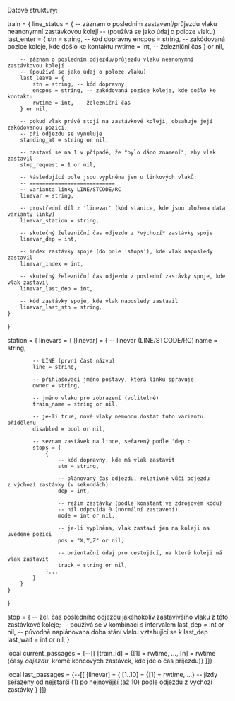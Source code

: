 Datové struktury:

train = {
    line_status = {
        -- záznam o posledním zastavení/průjezdu vlaku neanonymní zastávkovou kolejí
        -- (používá se jako údaj o poloze vlaku)
        last_enter = {
            stn = string, -- kód dopravny
            encpos = string, -- zakódovaná pozice koleje, kde došlo ke kontaktu
            rwtime = int, -- železniční čas
        } or nil,

        -- záznam o posledním odjezdu/průjezdu vlaku neanonymní zastávkovou kolejí
        -- (používá se jako údaj o poloze vlaku)
        last_leave = {
            stn = string, -- kód dopravny
            encpos = string, -- zakódovaná pozice koleje, kde došlo ke kontaktu
            rwtime = int, -- železniční čas
        } or nil,

        -- pokud vlak právě stojí na zastávkové koleji, obsahuje její zakódovanou pozici;
        -- při odjezdu se vynuluje
        standing_at = string or nil,

        -- nastaví se na 1 v případě, že "bylo dáno znamení", aby vlak zastavil
        stop_request = 1 or nil,

        -- Následující pole jsou vyplněna jen u linkových vlaků:
        -- ===========================
        -- varianta linky LINE/STCODE/RC
        linevar = string,

        -- prostřední díl z 'linevar' (kód stanice, kde jsou uložena data varianty linky)
        linevar_station = string,

        -- skutečný železniční čas odjezdu z *výchozí* zastávky spoje
        linevar_dep = int,

        -- index zastávky spoje (do pole 'stops'), kde vlak naposledy zastavil
        linevar_index = int,

        -- skutečný železniční čas odjezdu z poslední zastávky spoje, kde vlak zastavil
        linevar_last_dep = int,

        -- kód zastávky spoje, kde vlak naposledy zastavil
        linevar_last_stn = string,
    }
}

station = {
    linevars = {
        [linevar] = {
            -- linevar (LINE/STCODE/RC)
            name = string,

            -- LINE (první část názvu)
            line = string,

            -- přihlašovací jméno postavy, která linku spravuje
            owner = string,

            -- jméno vlaku pro zobrazení (volitelné)
            train_name = string or nil,

            -- je-li true, nové vlaky nemohou dostat tuto variantu přidělenu
            disabled = bool or nil,

            -- seznam zastávek na lince, seřazený podle 'dep':
            stops = {
                {
                    -- kód dopravny, kde má vlak zastavit
                    stn = string,

                    -- plánovaný čas odjezdu, relativně vůči odjezdu z výchozí zastávky (v sekundách)
                    dep = int,

                    -- režim zastávky (podle konstant ve zdrojovém kódu)
                    -- nil odpovídá 0 (normální zastavení)
                    mode = int or nil,

                    -- je-li vyplněna, vlak zastaví jen na koleji na uvedené pozici
                    pos = "X,Y,Z" or nil,

                    -- orientační údaj pro cestující, na které koleji má vlak zastavit
                    track = string or nil,
                }...
            }
        }
    }
}

stop = {
    -- žel. čas posledního odjezdu jakéhokoliv zastavivšího vlaku z této zastávkové koleje;
    -- používá se v kombinaci s intervalem
    last_dep = int or nil,
    -- původně naplánovaná doba stání vlaku vztahující se k last_dep
    last_wait = int or nil,
}

local current_passages = {--[[
    [train_id] = {[1] = rwtime, ..., [n] = rwtime (časy *odjezdu*, kromě koncových zastávek, kde jde o čas příjezdu)}
]]}

local last_passages = {--[[
    [linevar] = {
        [1..10] = {[1] = rwtime, ...} -- jízdy seřazeny od nejstarší (1) po nejnovější (až 10) podle odjezdu z výchozí zastávky
    }
]]}
